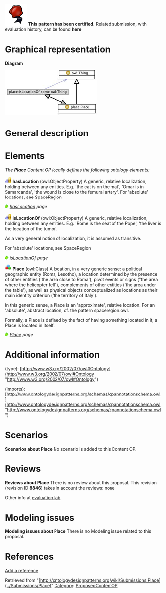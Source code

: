 [![](../images/thumb/b/b5/Certified.png/70px-Certified.png)](../Image/Certified.png "Certified.png") __This pattern has been certified.__
Related submission, with evaluation history, can be found __here__





#  Graphical representation


__Diagram__




[![Image:Place.png](../images/f/f7/Place.png)](../Image/Place.png "Image:Place.png")




#  General description


  




#  Elements


_The __Place__ Content OP locally defines the following ontology elements:_



[![ObjectProperty](../images/thumb/c/c3/ObjectProperty.gif/20px-ObjectProperty.gif)](../Image/ObjectProperty.gif "ObjectProperty") __hasLocation__ (owl:ObjectProperty) A generic, relative localization, holding between any entities. E.g. 'the cat is on the mat', 'Omar is in Samarcanda', 'the wound is close to the femural artery'.
For 'absolute' locations, see SpaceRegion 



 [![](../images/thumb/8/87/ArrowRight.gif/11px-ArrowRight.gif)](../Image/ArrowRight.gif "ArrowRight.gif") _[hasLocation](../Submissions/Place/hasLocation "Submissions:Place/hasLocation") page_

[![ObjectProperty](../images/thumb/c/c3/ObjectProperty.gif/20px-ObjectProperty.gif)](../Image/ObjectProperty.gif "ObjectProperty") __isLocationOf__ (owl:ObjectProperty) A generic, relative localization, holding between any entities. E.g. 'Rome is the seat of the Pope', 'the liver is the location of the tumor'.


As a very general notion of localization, it is assumed as transitive.


For 'absolute' locations, see SpaceRegion 



 [![](../images/thumb/8/87/ArrowRight.gif/11px-ArrowRight.gif)](../Image/ArrowRight.gif "ArrowRight.gif") _[isLocationOf](../Submissions/Place/isLocationOf "Submissions:Place/isLocationOf") page_

[![Class](../images/thumb/2/27/Class.gif/20px-Class.gif)](../Image/Class.gif "Class") __Place__ (owl:Class) A location, in a very generic sense: a political geographic entity (Roma, Lesotho), a location determined by the presence of other entities ('the area close to Roma'), pivot events or signs ("the area where the helicopter fell"), complements of other entities ('the area under the table'), as well as physical objects conceptualized as locations as their main identity criterion ('the territory of Italy').


In this generic sense, a Place is an 'approximate', relative location. For an 'absolute', abstract location, cf. the pattern spaceregion.owl.


Formally, a Place is defined by the fact of having something located in it; a Place is located in itself. 



 [![](../images/thumb/8/87/ArrowRight.gif/11px-ArrowRight.gif)](../Image/ArrowRight.gif "ArrowRight.gif") _[Place](../Submissions/Place/Place "Submissions:Place/Place") page_
#  Additional information


(type): [http://www.w3.org/2002/07/owl#Ontology](http://www.w3.org/2002/07/owl#Ontology "http://www.w3.org/2002/07/owl#Ontology")


(imports): [http://www.ontologydesignpatterns.org/schemas/cpannotationschema.owl](http://www.ontologydesignpatterns.org/schemas/cpannotationschema.owl "http://www.ontologydesignpatterns.org/schemas/cpannotationschema.owl")



#  Scenarios



__Scenarios about Place__
No scenario is added to this Content OP.




#  Reviews



__Reviews about Place__
There is no review about this proposal.
This revision (revision ID __8846__) takes in account the reviews: none


Other info at [evaluation tab](http://ontologydesignpatterns.org/wiki/index.php?title=Submissions:Place&action=evaluation "http://ontologydesignpatterns.org/wiki/index.php?title=Submissions:Place&action=evaluation")




  




#  Modeling issues



__Modeling issues about Place__
There is no Modeling issue related to this proposal.




  




#  References


[Add a reference](index.php@title=Odp%253AAdd_reference&subject=../Submissions/Place "http://ontologydesignpatterns.org/wiki/index.php?title=Odp:Add_reference&subject=Submissions%3APlace")


  






Retrieved from "[http://ontologydesignpatterns.org/wiki/Submissions:Place](../Submissions/Place)"
 [Category](http://ontologydesignpatterns.org/wiki/Special:Categories "Special:Categories"): [ProposedContentOP](../Category/ProposedContentOP "Category:ProposedContentOP")
